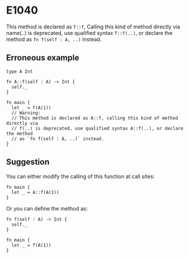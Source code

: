 # E1040

This method is declared as `T::f`, Calling this kind of method directly via
name(..) is deprecated, use qualified syntax `T::f(..)`, or declare the method
as `fn f(self : A, ..)` instead.

## Erroneous example

```moonbit
type A Int

fn A::f(self : A) -> Int {
  self._
}

fn main {
  let _ = f(A(1))
  // Warning:
  // This method is declared as A::f, calling this kind of method directly via
  // f(..) is deprecated, use qualified syntax A::f(..), or declare the method
  // as `fn f(self : A, ..)` instead.
}
```

## Suggestion

You can either modify the calling of this function at call sites:

```moonbit
fn main {
  let _ = A::f(A(1))
}
```

Or you can define the method as:

```moonbit
fn f(self : A) -> Int {
  self._
}

fn main {
  let _ = f(A(1))
}
```
